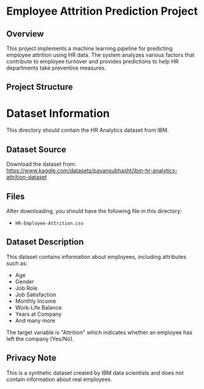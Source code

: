 # Employee Attrition Prediction Project

## Overview
This project implements a machine learning pipeline for predicting employee attrition using HR data. The system analyzes various factors that contribute to employee turnover and provides predictions to help HR departments take preventive measures.

## Project Structure

# Dataset Information

This directory should contain the HR Analytics dataset from IBM.

## Dataset Source

Download the dataset from:
https://www.kaggle.com/datasets/pavansubhasht/ibm-hr-analytics-attrition-dataset

## Files

After downloading, you should have the following file in this directory:
- `HR-Employee-Attrition.csv`

## Dataset Description

This dataset contains information about employees, including attributes such as:
- Age
- Gender
- Job Role
- Job Satisfaction
- Monthly Income
- Work-Life Balance
- Years at Company
- And many more

The target variable is "Attrition" which indicates whether an employee has left the company (Yes/No).

## Privacy Note

This is a synthetic dataset created by IBM data scientists and does not contain information about real employees.
